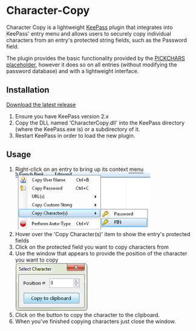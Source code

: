 # Character-Copy

Character Copy is a lightweight [KeePass](http://keepass.info/) plugin that integrates into KeePass' entry menu and allows users to securely copy individual characters from an entry's protected string fields, such as the Password field.

The plugin provides the basic functionality provided by the [PICKCHARS placeholder](https://keepass.info/help/base/placeholders.html#pickchars), however it does so on all entries (without modifying the password database) and with a lightweight interface.


## Installation

[Download the latest release](https://github.com/SketchingDev/Character-Copy/releases)

1. Ensure you have KeePass version 2.x
2. Copy the DLL named 'CharacterCopy.dll' into the KeePass directory (where the KeePass.exe is) or a subdirectory of it.
3. Restart KeePass in order to load the new plugin.

## Usage
1. Right-click on an entry to bring up its context menu
    ![](./doc/pin-location.jpg)
2. Hover over the 'Copy Character(s)' item to show the entry's protected fields
3. Click on the protected field you want to copy characters from
4. Use the window that appears to provide the position of the character you want to copy  
    ![](./doc/copy-to-clipboard.jpg)
5. Click on the button to copy the character to the clipboard.
6. When you've finished copying characters just close the window.
